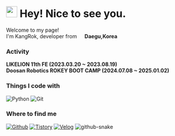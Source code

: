 <h1><img src="https://emojis.slackmojis.com/emojis/images/1531849430/4246/blob-sunglasses.gif?1531849430" width="30"/> Hey! Nice to see you.</h1>

<p>Welcome to my page! </br> I'm KangRok, developer from <img src="https://github.com/KangRokYoon/KangRokYoon/assets/129154834/6a763c64-03ff-49f6-a964-0750066369cb" width="13"/> <b>Daegu,Korea</b>

<h3>Activity</h3>
<p>
	<b>LIKELION 11th FE (2023.03.20 ~ 2023.08.19)</b><br>
	<b>Doosan Robotics ROKEY BOOT CAMP (2024.07.08 ~ 2025.01.02)</b><br>
</p>

<h3>Things I code with</h3>

<p>	
<!-- 	<img alt="Swift" src="https://img.shields.io/badge/-Swift-F05138?style=flat-square&logo=Swift&logoColor=white" />
	<img alt="IOS" src="https://img.shields.io/badge/-IOS-000000?style=flat-square&logo=IOS&logoColor=white" /> -->
<!--  	<img alt="React" src="https://img.shields.io/badge/-React-45b8d8?style=flat-square&logo=react&logoColor=white" />
	<img alt="Sass" src="https://img.shields.io/badge/-Sass-CC6699?style=flat-square&logo=sass&logoColor=white" />
	<img alt="Styled Components" src="https://img.shields.io/badge/-Styled_Components-db7092?style=flat-square&logo=styled-components&logoColor=white" /> -->
<!-- 	<img alt="html5" src="https://img.shields.io/badge/-HTML5-E34F26?style=flat-square&logo=html5&logoColor=white" />
	<img alt="CSS3" src="https://img.shields.io/badge/-CSS3-1572B6?style=flat-square&logo=CSS3&logoColor=white" />
	<img alt="Javascript" src="https://img.shields.io/badge/-Javascript-F7DF1E?style=flat-square&logo=Javascript&logoColor=white" /> -->
	<img alt="Python" src="https://img.shields.io/badge/-Python-3776AB?style=flat-square&logo=Python&logoColor=white" /> 
	<img alt="Git" src="https://img.shields.io/badge/-Git-F05032?style=flat-square&logo=Git&logoColor=white" />
</p>

<!-- <h3>Studying now</h3>

<img src="https://techstack-generator.vercel.app/swift-icon.svg" alt="icon" width="65" height="65" />

<!--  <h3>My latest posts</h3></li>	

<ul>
<!--  <li><a href="https://h2kangrok.tistory.com/25"><b>[SwiftUI] 라이브러리에서 이미지 가져오기 UIImagePicker 적용</b></li>	
 <li><a href="https://h2kangrok.tistory.com/23"><b>[Swift] 배열 정렬 sort와 sorted</b></li>
 <li><a href="https://h2kangrok.tistory.com/22"><b>[Swift] forEach(_:) 알아보기</b></li>
 <li><a href="https://h2kangrok.tistory.com/21"><b>[SwiftUI] 지금까지 해본 색상 적용</b></li>
 <li><a href="https://h2kangrok.tistory.com/18"><b>[IOS] cocoapods 설치 오류 해결 requires Ruby version >= 2.7.0</b></li>
 <li><a href="https://h2kangrok.tistory.com/15"><b>[Swift] Dictionary</b></li>
 <li><a href="https://h2kangrok.tistory.com/14"><b>[Swift] 삼항연산자</b></li> -->
<!--  <li><a href="https://h2kangrok.tistory.com/13"><b>[UIKit] Auto Layout이 필요한 이유 및 적용 그리고 약간의 Stack View</b></li>
 <li><a href="https://h2kangrok.tistory.com/12"><b>[UIKit] UIkit 프로젝트에서 StoryBoard 제거하기</b></li>
 <li><a href="https://h2kangrok.tistory.com/11"><b>[IOS] Remove Reference? Move to Trash? 뭘 선택해야 하지?</b></li>
 <li><a href="https://h2kangrok.tistory.com/9"><b>[Swift] map{ Int($0)! } vs map{ Int(String($0))! )</b></li> -->
<!--  <li><a href="https://h2kangrok.tistory.com/7"><b>[Swift] Array.count에서 오류가 난 이유?</b></li>
 <li><a href="https://h2kangrok.tistory.com/4"><b>[Swift] Swift의 $0구문은 어떻게 나온걸까?</b></li> -->

</ul>

<h3>Where to find me</h3>
<p><a href="https://github.com/KangRokYoon" target="_blank"><img alt="Github" src="https://img.shields.io/badge/GitHub-%2312100E.svg?&style=for-the-badge&logo=Github&logoColor=white" /></a> 
	<a href="https://h2kangrok.tistory.com" target="_blank"><img alt="Tistory" src="https://img.shields.io/badge/Tistory-000000?&style=for-the-badge&logo=Tistory&logoColor=white" /></a>
	<a href="https://velog.io/@ykr0919" target="_blank"><img alt="Velog" src="https://img.shields.io/badge/Velog-20C997?&style=for-the-badge&logo=Velog&logoColor=white" /></a>

<picture>
  <source media="(prefers-color-scheme: dark)" srcset="https://github.com/heejinnn/heejinnn/blob/output/github-contribution-grid-snake-dark.svg" />
  <source media="(prefers-color-scheme: light)" srcset="https://github.com/heejinnn/heejinnn/blob/output/github-contribution-grid-snake.svg" />
 <img alt="github-snake" src="https://github.com/KangRokYoon/KangRokYoon/blob/output/github-contribution-grid-snake-dark.svg"/>
</picture>



















<!---
KangRokYoon/KangRokYoon is a ✨ special ✨ repository because its `README.md` (this file) appears on your GitHub profile.
You can click the Preview link to take a look at your changes.
--->
